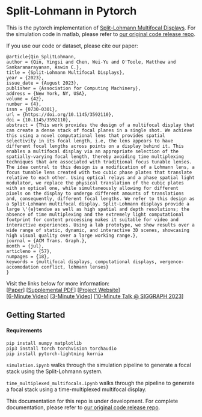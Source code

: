 # Split-Lohmann in Pytorch

This is the pytorch implementation of [Split-Lohmann Multifocal Displays](https://imaging.cs.cmu.edu/split_lohmann/). For the simulation code in matlab, please refer to [our original code release repo](https://github.com/Image-Science-Lab-cmu/SplitLohmann).

If you use our code or dataset, please cite our paper:
```
@article{Qin_SplitLohmann,
author = {Qin, Yingsi and Chen, Wei-Yu and O'Toole, Matthew and Sankaranarayanan, Aswin C.},
title = {Split-Lohmann Multifocal Displays},
year = {2023},
issue_date = {August 2023},
publisher = {Association for Computing Machinery},
address = {New York, NY, USA},
volume = {42},
number = {4},
issn = {0730-0301},
url = {https://doi.org/10.1145/3592110},
doi = {10.1145/3592110},
abstract = {This work provides the design of a multifocal display that can create a dense stack of focal planes in a single shot. We achieve this using a novel computational lens that provides spatial selectivity in its focal length, i.e, the lens appears to have different focal lengths across points on a display behind it. This enables a multifocal display via an appropriate selection of the spatially-varying focal length, thereby avoiding time multiplexing techniques that are associated with traditional focus tunable lenses. The idea central to this design is a modification of a Lohmann lens, a focus tunable lens created with two cubic phase plates that translate relative to each other. Using optical relays and a phase spatial light modulator, we replace the physical translation of the cubic plates with an optical one, while simultaneously allowing for different pixels on the display to undergo different amounts of translations and, consequently, different focal lengths. We refer to this design as a Split-Lohmann multifocal display. Split-Lohmann displays provide a large \'{e}tendue as well as high spatial and depth resolutions; the absence of time multiplexing and the extremely light computational footprint for content processing makes it suitable for video and interactive experiences. Using a lab prototype, we show results over a wide range of static, dynamic, and interactive 3D scenes, showcasing high visual quality over a large working range.},
journal = {ACM Trans. Graph.},
month = {jul},
articleno = {57},
numpages = {18},
keywords = {multifocal displays, computational displays, vergence-accomodation conflict, lohmann lenses}
}
```

Visit the links below for more information:\
 [[Paper](https://dl.acm.org/doi/abs/10.1145/3592110)] [[Supplemental PDF](https://yingsiqin.github.io/assets/pdfs/SplitLohmann_SIGGRAPH23-supp.pdf)] [[Project Website](https://imaging.cs.cmu.edu/split_lohmann/)]\
 [[6-Minute Video](https://youtu.be/9lbg8qOCjUM)] [[3-Minute Video](https://youtu.be/0Z4W1DJO_nw)] [[10-Minute Talk @ SIGGRAPH 2023](https://youtu.be/1qH6yvEWd5c)]

## Getting Started

#### Requirements

```
pip install numpy matplotlib
pip3 install torch torchvision torchaudio
pip install pytorch-lightning kornia
```

`simulation.ipynb` walks through the simulation pipeline to generate a focal stack using the Split-Lohmann system.

`time_multiplexed_multifocals.ipynb` walks through the pipeline to generate a focal stack using a time-multiplexed multifocal display.

This documentation for this repo is under development. For complete documentation, please refer to [our original code release repo](https://github.com/Image-Science-Lab-cmu/SplitLohmann).
